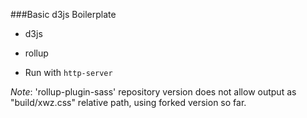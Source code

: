 ###Basic d3js Boilerplate
- d3js
- rollup

- Run with `http-server`


*Note*: 'rollup-plugin-sass' repository version does not allow output as "build/xwz.css" relative path, using forked version so far.


